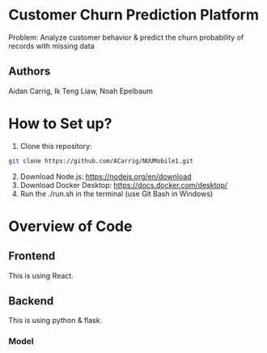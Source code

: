 # Customer Churn Prediction Platform
Problem: Analyze customer behavior & predict the churn probability of records with missing data

## Authors
Aidan Carrig, Ik Teng Liaw, Noah Epelbaum

# How to Set up?
1. Clone this repository:
```bash
git clone https://github.com/ACarrig/NUUMobile1.git
```
2. Download Node.js: https://nodejs.org/en/download
3. Download Docker Desktop: https://docs.docker.com/desktop/
4. Run the ./run.sh in the terminal (use Git Bash in Windows)

# Overview of Code
## Frontend
This is using React.

## Backend
This is using python & flask.

### Model
